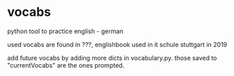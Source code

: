 # vocabs
python tool to practice english - german

used vocabs are found in ???, englishbook used in it schule stuttgart in 2019

add future vocabs by adding more dicts in vocabulary.py. 
those saved to "currentVocabs" are the ones prompted.
